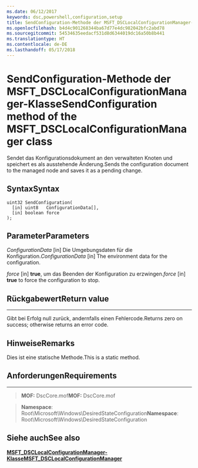 ```yaml
---
ms.date: 06/12/2017
keywords: dsc,powershell,configuration,setup
title: SendConfiguration-Methode der MSFT_DSCLocalConfigurationManager-Klasse
ms.openlocfilehash: b4d4c901268344ba67d77e4dc982042bfc2abd78
ms.sourcegitcommit: 54534635eedacf531d8d6344019dc16a50b8b441
ms.translationtype: HT
ms.contentlocale: de-DE
ms.lasthandoff: 05/17/2018
---
```

# <a name="sendconfiguration-method-of-the-msftdsclocalconfigurationmanager-class"></a><span data-ttu-id="f4e9c-103">SendConfiguration-Methode der MSFT_DSCLocalConfigurationManager-Klasse</span><span class="sxs-lookup"><span data-stu-id="f4e9c-103">SendConfiguration method of the MSFT_DSCLocalConfigurationManager class</span></span>

<span data-ttu-id="f4e9c-104">Sendet das Konfigurationsdokument an den verwalteten Knoten und speichert es als ausstehende Änderung.</span><span class="sxs-lookup"><span data-stu-id="f4e9c-104">Sends the configuration document to the managed node and saves it as a pending change.</span></span>

<a name="syntax"></a><span data-ttu-id="f4e9c-105">Syntax</span><span class="sxs-lookup"><span data-stu-id="f4e9c-105">Syntax</span></span>
------

```mof
uint32 SendConfiguration(
  [in] uint8   ConfigurationData[],
  [in] boolean force
);
```

<a name="parameters"></a><span data-ttu-id="f4e9c-106">Parameter</span><span class="sxs-lookup"><span data-stu-id="f4e9c-106">Parameters</span></span>
----------

<span data-ttu-id="f4e9c-107">*ConfigurationData* \[in\] Die Umgebungsdaten für die Konfiguration.</span><span class="sxs-lookup"><span data-stu-id="f4e9c-107">*ConfigurationData* \[in\] The environment data for the configuration.</span></span>

<span data-ttu-id="f4e9c-108">*force* \[in\] **true**, um das Beenden der Konfiguration zu erzwingen.</span><span class="sxs-lookup"><span data-stu-id="f4e9c-108">*force* \[in\] **true** to force the configuration to stop.</span></span>

## <a name="return-value"></a><span data-ttu-id="f4e9c-109">Rückgabewert</span><span class="sxs-lookup"><span data-stu-id="f4e9c-109">Return value</span></span>
------------

<span data-ttu-id="f4e9c-110">Gibt bei Erfolg null zurück, andernfalls einen Fehlercode.</span><span class="sxs-lookup"><span data-stu-id="f4e9c-110">Returns zero on success; otherwise returns an error code.</span></span>

## <a name="remarks"></a><span data-ttu-id="f4e9c-111">Hinweise</span><span class="sxs-lookup"><span data-stu-id="f4e9c-111">Remarks</span></span>

<span data-ttu-id="f4e9c-112">Dies ist eine statische Methode.</span><span class="sxs-lookup"><span data-stu-id="f4e9c-112">This is a static method.</span></span>

## <a name="requirements"></a><span data-ttu-id="f4e9c-113">Anforderungen</span><span class="sxs-lookup"><span data-stu-id="f4e9c-113">Requirements</span></span>
------------
><span data-ttu-id="f4e9c-114">**MOF:** DscCore.mof</span><span class="sxs-lookup"><span data-stu-id="f4e9c-114">**MOF:** DscCore.mof</span></span>

><span data-ttu-id="f4e9c-115">**Namespace**: Root\Microsoft\Windows\DesiredStateConfiguration</span><span class="sxs-lookup"><span data-stu-id="f4e9c-115">**Namespace**: Root\Microsoft\Windows\DesiredStateConfiguration</span></span>


## <a name="see-also"></a><span data-ttu-id="f4e9c-116">Siehe auch</span><span class="sxs-lookup"><span data-stu-id="f4e9c-116">See also</span></span>


[<span data-ttu-id="f4e9c-117">**MSFT_DSCLocalConfigurationManager-Klasse**</span><span class="sxs-lookup"><span data-stu-id="f4e9c-117">**MSFT_DSCLocalConfigurationManager**</span></span>](msft-dsclocalconfigurationmanager.md)
